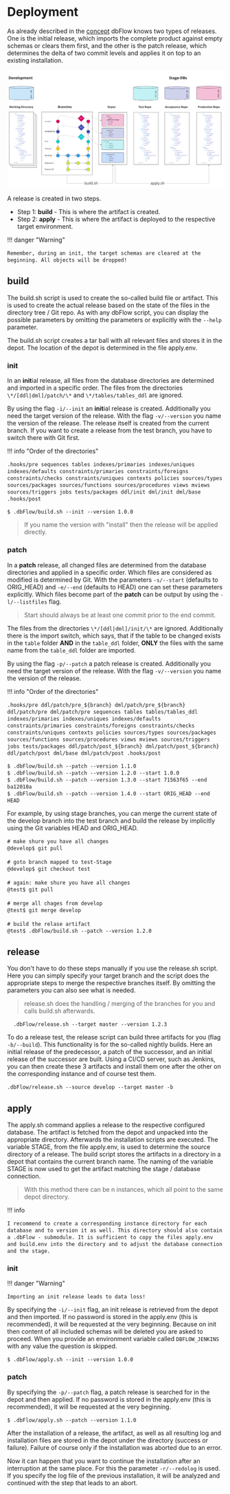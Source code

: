# Deployment

As already described in the [concept](concept) dbFlow knows two types of releases. One is the initial release, which imports the complete product against empty schemas or clears them first, and the other is the patch release, which determines the delta of two commit levels and applies it on top to an existing installation.

![](images/depot_and_flow.png)

A release is created in two steps.

- Step 1: **build** - This is where the artifact is created.
- Step 2: **apply** - This is where the artifact is deployed to the respective target environment.

!!! danger "Warning"

    Remember, during an init, the target schemas are cleared at the beginning. All objects will be dropped!


## build

The build.sh script is used to create the so-called build file or artifact. This is used to create the actual release based on the state of the files in the directory tree / Git repo.
As with any dbFlow script, you can display the possible parameters by omitting the parameters or explicitly with the ``--help`` parameter.

The build.sh script creates a tar ball with all relevant files and stores it in the depot. The location of the depot is determined in the file apply.env.


### init

In an **init**ial release, all files from the database directories are determined and imported in a specific order. The files from the directories ``\*/[ddl|dml]/patch/\*`` and ``\*/tables/tables_ddl`` are ignored.

By using the flag ``-i/--init`` an **init**ial release is created. Additionally you need the target version of the release. With the flag ``-v/--version`` you name the version of the release.
The release itself is created from the current branch. If you want to create a release from the test branch, you have to switch there with Git first.


!!! info "Order of the directories"

    .hooks/pre sequences tables indexes/primaries indexes/uniques indexes/defaults constraints/primaries constraints/foreigns constraints/checks constraints/uniques contexts policies sources/types sources/packages sources/functions sources/procedures views mviews sources/triggers jobs tests/packages ddl/init dml/init dml/base .hooks/post

```shell
$ .dbFlow/build.sh --init --version 1.0.0
```

> If you name the version with "install" then the release will be applied directly.

### patch

In a **patch** release, all changed files are determined from the database directories and applied in a specific order. Which files are considered as modified is determined by Git. With the parameters ``-s/--start`` (defaults to ORIG_HEAD) and ``-e/--end`` (defaults to HEAD) one can set these parameters explicitly. Which files become part of the **patch** can be output by using the ``-l/--listfiles`` flag.

> Start should always be at least one commit prior to the end commit.

The files from the directories ``\*/[ddl|dml]/init/\*`` are ignored. Additionally there is the import switch, which says, that if the table to be changed exists in the ``table`` folder **AND** in the ``table_ddl`` folder, **ONLY** the files with the same name from the ``table_ddl`` folder are imported.

By using the flag ``-p/--patch`` a patch release is created. Additionally you need the target version of the release. With the flag ``-v/--version`` you name the version of the release.

!!! info "Order of the directories"

    .hooks/pre ddl/patch/pre_${branch} dml/patch/pre_${branch} ddl/patch/pre dml/patch/pre sequences tables tables/tables_ddl indexes/primaries indexes/uniques indexes/defaults constraints/primaries constraints/foreigns constraints/checks constraints/uniques contexts policies sources/types sources/packages sources/functions sources/procedures views mviews sources/triggers jobs tests/packages ddl/patch/post_${branch} dml/patch/post_${branch} ddl/patch/post dml/base dml/patch/post .hooks/post


```shell
$ .dbFlow/build.sh --patch --version 1.1.0
$ .dbFlow/build.sh --patch --version 1.2.0 --start 1.0.0
$ .dbFlow/build.sh --patch --version 1.3.0 --start 71563f65 --end ba12010a
$ .dbFlow/build.sh --patch --version 1.4.0 --start ORIG_HEAD --end HEAD
```

For example, by using stage branches, you can merge the current state of the develop branch into the test branch and build the release by implicitly using the Git variables HEAD and ORIG_HEAD.

```shell
# make shure you have all changes
@develop$ git pull

# goto branch mapped to test-Stage
@develop$ git checkout test

# again: make shure you have all changes
@test$ git pull

# merge all chages from develop
@test$ git merge develop

# build the relase artifact
@test$ .dbFlow/build.sh --patch --version 1.2.0
```

## release

You don't have to do these steps manually if you use the release.sh script. Here you can simply specify your target branch and the script does the appropriate steps to merge the respective branches itself.
By omitting the parameters you can also see what is needed.

> release.sh does the handling / merging of the branches for you and calls build.sh afterwards.

```shell
  .dbFlow/release.sh --target master --version 1.2.3
```

To do a release test, the release script can build three artifacts for you (flag ``-b/--build``). This functionality is for the so-called nightly builds. Here an initial release of the predecessor, a patch of the successor, and an initial release of the successor are built. Using a CI/CD server, such as Jenkins, you can then create these 3 artifacts and install them one after the other on the corresponding instance and of course test them.

```shell
.dbFlow/release.sh --source develop --target master -b
```

## apply

The apply.sh command applies a release to the respective configured database. The artifact is fetched from the depot and unpacked into the appropriate directory. Afterwards the installation scripts are executed. The variable STAGE, from the file apply.env, is used to determine the source directory of a release. The build script stores the artifacts in a directory in a depot that contains the current branch name. The naming of the variable STAGE is now used to get the artifact matching the stage / database connection.

> With this method there can be n instances, which all point to the same depot directory.

!!! info

    I recommend to create a corresponding instance directory for each database and to version it as well. This directory should also contain a .dbFlow - submodule. It is sufficient to copy the files apply.env and build.env into the directory and to adjust the database connection and the stage.

### init

!!! danger "Warning"

    Importing an init release leads to data loss!


By specifying the ``-i/--init`` flag, an init release is retrieved from the depot and then imported. If no password is stored in the apply.env (this is recommended), it will be requested at the very beginning. Because on init then content of all included schemas will be deleted you are asked to proceed. When you provide an environment variable called ``DBFLOW_JENKINS`` with any value the question is skipped.


```shell
$ .dbFlow/apply.sh --init --version 1.0.0
```

### patch

By specifying the ``-p/--patch`` flag, a patch release is searched for in the depot and then applied. If no password is stored in the apply.env (this is recommended), it will be requested at the very beginning.

```shell
$ .dbFlow/apply.sh --patch --version 1.1.0
```

After the installation of a release, the artifact, as well as all resulting log and installation files are stored in the depot under the directory (success or failure). Failure of course only if the installation was aborted due to an error.

Now it can happen that you want to continue the installation after an interruption at the same place. For this the parameter ``-r/--redolog`` is used. If you specify the log file of the previous installation, it will be analyzed and continued with the step that leads to an abort.

